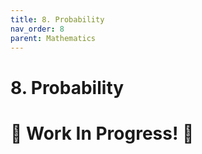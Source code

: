```yaml
---
title: 8. Probability
nav_order: 8
parent: Mathematics
---
```

# 8. Probability

# 🚧 Work In Progress! 🚧